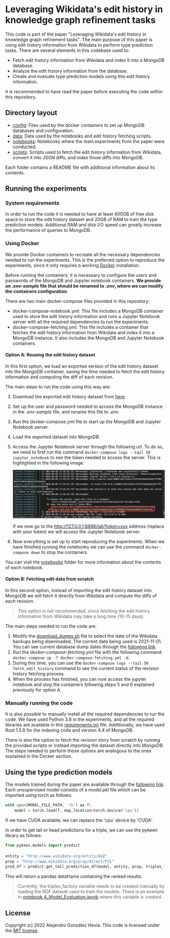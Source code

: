 # Leveraging Wikidata's edit history in knowledge graph refinement tasks
This code is part of the paper "Leveraging Wikidata's edit history in knowledge graph refinement tasks". The main purpose of this paper is using edit history information from Wikidata to perform type prediction tasks. There are several elements in this codebase used to:
- Fetch edit history information from Wikidata and index it into a MongoDB database.
- Analyze the edit history information from the database.
- Create and evaluate type prediction models using this edit history information.

It is recommended to have read the paper before executing the code within this repository.

## Directory layout
- [config](./config): Files used by the docker containers to set up MongoDB databases and configuration.
- [data](./data): Data used by the notebooks and edit history fetching scripts.
- [notebooks](./notebooks): Notebooks where the main experiments from the paper were conducted.
- [scripts](./scripts): Scripts used to fetch the edit history information from Wikidata, convert it into JSON diffs, and index those diffs into MongoDB.

Each folder contains a README file with additional information about its contents.


## Running the experiments
### System requirements
In order to run the code it is needed to have at least 400GB of free disk space to store the edit history dataset and 20GB of RAM to train the type prediction models. Additional RAM and disk I/O speed can greatly increase the performance of queries to MongoDB.

### Using Docker
We provide Docker containers to recreate all the necessary dependencies needed to run the experiments. This is the preferred option to reproduce the experiments, since it only requires a working [Docker](https://docs.docker.com/engine/install/) installation.

Before running the containers, it is necessary to configure the users and passwords of the MongoDB and Jupyter notebook containers. **We provide an *.env-sample* file that should be renamed to *.env*, where we can modify the containers configuration**.

There are two main docker-compose files provided in this repository:
- docker-compose-notebook.yml: This file includes a MongoDB container used to store the edit history information and runs a Jupyter Notebook server with all the required dependencies to run the experiments.
- docker-compose-fetching.yml: This file includes a container that fetches the edit history information from Wikidata and index it into a MongoDB instance. It also includes the MongoDB and Jupyter Notebook containers.

#### Option A: Reusing the edit history dataset
In this first option, we load an exported version of the edit history dataset into the MongoDB container, saving the time needed to fetch the edit history information and computing the diff of each revision.

The main steps to run the code using this way are:
1. Download the exported edit history dataset from [here]().
2. Set up the user and password needed to access the MongoDB instance in the *.env-sample* file, and rename this file to *.env*. 
3. Run the docker-compose.yml file to start up the MongoDB and Jupyter Notebook server.
4. Load the exported dataset into MongoDB.

5. Access the Jupyter Notebook server through the following url. To do so, we need to first run the command ```docker-compose logs --tail 50 jupyter_notebook``` to see the token needed to access the server. This is highlighted in the following image:

    ![image info](./images/jupyter_lab_access.png)

    If we now go to the http://127.0.0.1:8888/lab?token=xxx address (replace with your token) we will access the Jupyter Notebook server.
6. Now everything is set up to start reproducing the experiments. When we have finished running the notebooks we can use the command ```docker-compose down``` to stop the containers.

You can visit the [notebooks](./notebooks/) folder for more information about the contents of each notebook.

#### Option B: Fetching edit data from scratch
In this second option, instead of importing the edit history dataset into MongoDB we will fetch it directly from Wikidata and compute the diffs of each revision.

> This option is not recommended, since fetching the edit history information from Wikidata may take a long time (10-15 days). 

The main steps needed to run the code are:
1. Modify the [download_dumps.sh](./scripts/download_dumps.sh) file to select the date of the Wikidata backups being downloaded. The current date being used is 2021-11-01. You can see current database dump dates through the [following link](https://dumps.wikimedia.org/wikidatawiki/).
2. Run the *docker-compose-fetching.yml* file with the following command: ```docker-compose up -f docker-compose-fetching.yml -d```.
3. During this time, you can use the ```docker-compose logs --tail 50 fetch_edit_history``` command to see the current status of the revision history fetching process.
4. When the process has finished, you can now access the jupyter notebook and stop the containers following steps 5 and 6 explained previously for option A.

### Manually running the code
It is also possible to manually install all the required dependencies to run the code. We have used Python 3.8 in the experiments, and all the required libraries are available in this [requirements.txt](./notebooks/requirements.txt) file. Additionally, we have used Rust 1.5.8 for the indexing code and version 4.4 of MongoDB.

There is also the option to fetch the revision story from scratch by running the provided scripts or instead importing the dataset directly into MongoDB. The steps needed to perform those options are analogous to the ones explained in the Docker section.

## Using the type prediction models
The models trained during the paper are available through the [following link](). Each unsupervised model consists of a *model.pkl* file which can be imported using torch as follows:
```python
with open(MODEL_FILE_PATH, 'rb') as f:
    model = torch.load(f, map_location=torch.device('cpu'))
```

If we have CUDA available, we can replace the 'cpu' device by 'CUDA'.

In order to get tail or head predictions for a triple, we can use the pykeen library as follows:
```python
from pykeen.models import predict

entity = "http://www.wikidata.org/entity/Q42"
prop = "http://www.wikidata.org/prop/direct/P31"
pred_df = predict.get_tail_prediction_df(model, entity, prop, triples_factory=triples_factory, add_novelties=False)
```

This will return a pandas dataframe containing the ranked results.

> Currently, the triples_factory variable needs to be created manually by loading the RDF dataset used to train the models. There is an example in [notebook 4_Model_Evaluation.ipynb](./notebooks/4_Model_Evaluation.ipynb) where this variable is created.


## License
Copyright (c) 2022 Alejandro González Hevia. This code is licensed under the [MIT license](LICENSE).

